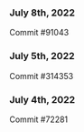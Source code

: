 ### July 8th, 2022

Commit #91043

### July 5th, 2022

Commit #314353


### July 4th, 2022

Commit #72281

